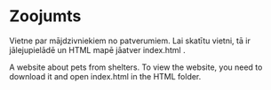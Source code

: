 # Zoojumts
Vietne par mājdzivniekiem no patverumiem.
Lai skatītu vietni, tā ir jālejupielādē un HTML mapē jāatver index.html .

A website about pets from shelters.
To view the website, you need to download it and open index.html in the HTML folder.
